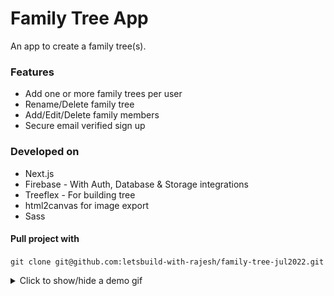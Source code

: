 # Family Tree App
An app to create a family tree(s).

### Features
- Add one or more family trees per user
- Rename/Delete family tree
- Add/Edit/Delete family members
- Secure email verified sign up

### Developed on
- Next.js
- Firebase - With Auth, Database & Storage integrations
- Treeflex - For building tree
- html2canvas for image export
- Sass

#### Pull project with
`git clone git@github.com:letsbuild-with-rajesh/family-tree-jul2022.git`

<details><summary>Click to show/hide a demo gif</summary>
<p>

![Loading demo gif ...](https://github.com/letsbuild-with-rajesh/family-tree-jul2022/blob/main/public/demo.gif?raw=true)

</p>
</details>
